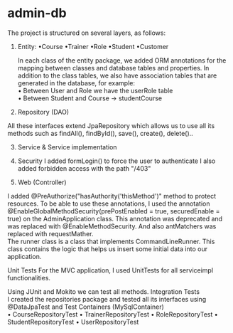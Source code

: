 # admin-db

The project is structured on several layers, as follows:
1. Entity:  •Course  •Trainer  •Role   •Student   •Customer                                                                         

    In each class of the entity package, we added ORM annotations for the mapping between classes and database tables and properties.
    In addition to the class tables, we also have association tables that are generated in the database, for example:                     
• Between User and Role we have the userRole table                                                                                
• Between Student and Course -> studentCourse

2. Repository (DAO)

All these interfaces extend JpaRepository which allows us to use all its methods such as findAll(), findById(), save(), create(), delete()..

3. Service & Service implementation

4. Security
I added formLogin() to force the user to authenticate
I also added forbidden access with the path "/403"

5. Web (Controller)

I added @PreAuthorize("hasAuthority('thisMethod')" method to protect resources.
To be able to use these annotations, I used the annotation @EnableGlobalMethodSecurity(prePostEnabled = true, securedEnable = true) on the AdminApplication class.
This annotation was deprecated and was replaced with @EnableMethodSecurity.
And also antMatchers was replaced with requestMather.                                                                                        
The runner class is a class that implements CommandLineRunner.
This class contains the logic that helps us insert some initial data into our application.

Unit Tests
For the MVC application, I used UnitTests for all serviceimpl functionalities.                                                        
                        
Using JUnit and Mokito we can test all methods.
Integration Tests                                                                                                   
I created the repositories package and tested all its interfaces using @DataJpaTest and Test Containers (MySqlContainer)                                
                        • CourseRepositoryTest
                        • TrainerRepositoryTest
                        • RoleRepositoryTest
                        • StudentRepositoryTest
                        • UserRepositoryTest
